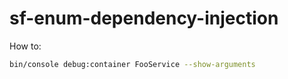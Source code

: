 # sf-enum-dependency-injection


How to:

```sh
bin/console debug:container FooService --show-arguments
```
